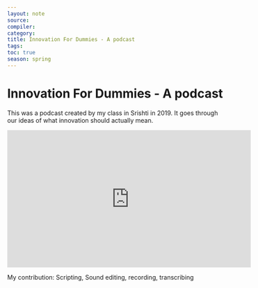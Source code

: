 ```yaml
---
layout: note
source:
compiler:
category:
title: Innovation For Dummies - A podcast
tags: 
toc: true
season: spring
---
```


# Innovation For Dummies - A podcast

This was a podcast created by my class in Srishti in 2019. It goes through our ideas of what innovation should actually mean. 

<iframe width="560" height="315" src="https://www.youtube-nocookie.com/embed/E2brHfCGVEA" frameborder="0" allow="accelerometer; autoplay; clipboard-write; encrypted-media; gyroscope; picture-in-picture" allowfullscreen></iframe>

My contribution: Scripting, Sound editing, recording, transcribing